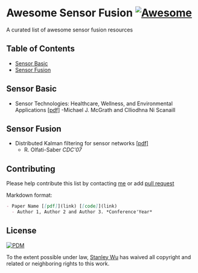 # Awesome Sensor Fusion [![Awesome](https://awesome.re/badge.svg)](https://awesome.re)

A curated list of awesome sensor fusion resources


## Table of Contents
- [Sensor Basic](#sensor-basic)
- [Sensor Fusion](#sensor-fusion)

## Sensor Basic
- Sensor Technologies: Healthcare, Wellness, and Environmental Applications [[pdf]](https://link.springer.com/content/pdf/10.1007%2F978-1-4302-6014-1.pdf)
  -Michael J. McGrath and Clliodhna Ni Scanaill

## Sensor Fusion
- Distributed Kalman filtering for sensor networks [[pdf]](http://ieeexplore.ieee.org/abstract/document/4434303/)
  - R. Olfati-Saber *CDC'07*

## Contributing
Please help contribute this list by contacting [me](https://stanleyw-tw.github.io/) or add [pull request](https://github.com/stanleyw-tw/awesome-sensor-fusion/pulls)

Markdown format:
```markdown
- Paper Name [[pdf]](link) [[code]](link)
  - Author 1, Author 2 and Author 3. *Conference'Year*
```

## License
[![PDM](https://licensebuttons.net/p/mark/1.0/88x31.png)](https://creativecommons.org/publicdomain/zero/1.0/)

To the extent possible under law, [Stanley Wu](https://stanleyw-tw.github.io/) has waived all copyright and related or neighboring rights to this work.
